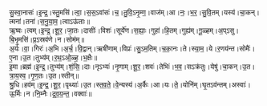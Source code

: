 

  
सु॒स्वा॒नासः॑।इ॒न्द्र॒।स्तु॒मसि॑।त्वा॒।स॒स॒ऽवांसः॑।च॒।तु॒वि॒ऽनृ॒म्ण॒।वाज॑म्।आ।नः॒।भ॒र॒।सु॒वि॒तम्।यस्य॑।चा॒कन्।त्मना॑।तना॑।स॒नु॒या॒म॒।त्वाऽऊ॑ताः॥  
ऋ॒ष्वः।त्वम्।इ॒न्द्र॒।शू॒र॒।जा॒तः।दासीः॑।विशः॑।सूर्ये॑ण।स॒ह्याः॒।गुहा॑।हि॒तम्।गुह्य॑म्।गू॒ळ्हम्।अ॒प्ऽसु।बि॒भृ॒मसि॑।प्र॒ऽस्रव॑णे।न।सोम॑म्॥  
अ॒र्यः।वा॒।गिरः॑।अ॒भि।अ॒र्च॒।वि॒द्वान्।ऋषी॑णाम्।विप्रः॑।सु॒ऽम॒तिम्।च॒का॒नः।ते।स्या॒म॒।ये।र॒णय॑न्त।सोमैः॑।ए॒ना।उ॒त।तुभ्य॑म्।र॒थ॒ऽओ॒ळ्ह॒।भ॒क्षैः॥  
इ॒मा।ब्रह्म॑।इ॒न्द्र॒।तुभ्य॑म्।शं॒सि॒।दाः।नृऽभ्यः॑।नृ॒णाम्।शू॒र॒।शवः॑।तेभिः॑।भ॒व॒।सऽक्र॑तुः।येषु॑।चा॒कन्।उ॒त।त्रा॒य॒स्व॒।गृ॒ण॒तः।उ॒त।स्तीन्॥  
श्रु॒धि।हव॑म्।इ॒न्द्र॒।शू॒र॒।पृथ्याः॑।उ॒त।स्त॒व॒ते॒।वे॒न्यस्य॑।अ॒र्कैः।आ।यः।ते॒।योनि॑म्।घृ॒तऽव॑न्तम्।अस्वाः॑।ऊ॒र्मिः।न।नि॒म्नैः।द्र॒व॒य॒न्त॒।वक्वाः॑॥  
